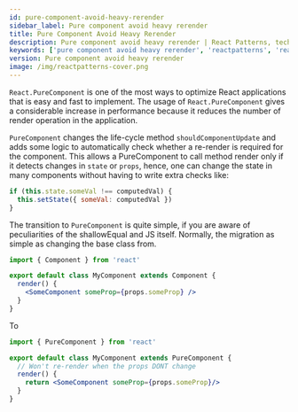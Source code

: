 ```yaml
---
id: pure-component-avoid-heavy-rerender
sidebar_label: Pure component avoid heavy rerender
title: Pure Component Avoid Heavy Rerender
description: Pure component avoid heavy rerender | React Patterns, techniques, tips and tricks in development for Ract developer.
keywords: ['pure component avoid heavy rerender', 'reactpatterns', 'react patterns', 'reactjspatterns', 'reactjs patterns', 'react', 'reactjs', 'react techniques', 'react tips and tricks']
version: Pure component avoid heavy rerender
image: /img/reactpatterns-cover.png
---
```


`React.PureComponent` is one of the most ways to optimize React applications that is easy and fast to implement. The usage of `React.PureComponent` gives a considerable increase in performance because it reduces the number of render operation in the application.

`PureComponent` changes the life-cycle method `shouldComponentUpdate` and adds some logic to automatically check whether a re-render is required for the component. This allows a PureComponent to call method render only if it detects changes in `state` or `props`, hence, one can change the state in many components without having to write extra checks like:

```jsx
if (this.state.someVal !== computedVal) {
  this.setState({ someVal: computedVal })
}
```

The transition to `PureComponent` is quite simple, if you are aware of peculiarities of the shallowEqual and JS itself. Normally, the migration as simple as changing the base class from.

```jsx
import { Component } from 'react'

export default class MyComponent extends Component {
  render() {
    <SomeComponent someProp={props.someProp} />
  }
}
```

To

```jsx
import { PureComponent } from 'react'

export default class MyComponent extends PureComponent {
  // Won't re-render when the props DONT change
  render() {
    return <SomeComponent someProp={props.someProp}/>
  }
}
```
